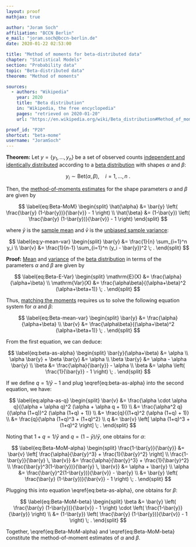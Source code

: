 ```yaml
---
layout: proof
mathjax: true

author: "Joram Soch"
affiliation: "BCCN Berlin"
e_mail: "joram.soch@bccn-berlin.de"
date: 2020-01-22 02:53:00

title: "Method of moments for beta-distributed data"
chapter: "Statistical Models"
section: "Probability data"
topic: "Beta-distributed data"
theorem: "Method of moments"

sources:
  - authors: "Wikipedia"
    year: 2020
    title: "Beta distribution"
    in: "Wikipedia, the free encyclopedia"
    pages: "retrieved on 2020-01-20"
    url: "https://en.wikipedia.org/wiki/Beta_distribution#Method_of_moments"

proof_id: "P28"
shortcut: "beta-mome"
username: "JoramSoch"
---
```



**Theorem:** Let $y = \left\lbrace y_1, \ldots, y_n \right\rbrace$ be a set of observed counts [independent and identically distributed](/D/iid) according to a [beta distribution](/D/beta) with shapes $\alpha$ and $\beta$:

$$ \label{eq:Beta}
y_i \sim \mathrm{Bet}(\alpha,\beta), \quad i = 1, \ldots, n \; .
$$

Then, the [method-of-moments estimates](/D/mome) for the shape parameters $\alpha$ and $\beta$ are given by

$$ \label{eq:Beta-MoM}
\begin{split}
\hat{\alpha} &= \bar{y} \left( \frac{\bar{y} (1-\bar{y})}{\bar{v}} - 1  \right) \\
\hat{\beta} &= (1-\bar{y}) \left( \frac{\bar{y} (1-\bar{y})}{\bar{v}} - 1  \right)
\end{split}
$$

where $\bar{y}$ is the [sample mean](/D/mean-samp) and $\bar{v}$ is the [unbiased sample variance](/D/var-samp):

$$ \label{eq:y-mean-var}
\begin{split}
\bar{y} &= \frac{1}{n} \sum_{i=1}^n y_i \\
\bar{v} &= \frac{1}{n-1} \sum_{i=1}^n (y_i - \bar{y})^2 \; .
\end{split}
$$


**Proof:** [Mean](/P/beta-mean) and [variance](/P/beta-var) of the [beta distribution](/D/beta) in terms of the parameters $\alpha$ and $\beta$ are given by

$$ \label{eq:Beta-E-Var}
\begin{split}
\mathrm{E}(X) &= \frac{\alpha}{\alpha+\beta} \\
\mathrm{Var}(X) &= \frac{\alpha\beta}{(\alpha+\beta)^2 (\alpha+\beta+1)} \; .
\end{split}
$$

Thus, [matching the moments](/D/mome) requires us to solve the following equation system for $\alpha$ and $\beta$:

$$ \label{eq:Beta-mean-var}
\begin{split}
\bar{y} &= \frac{\alpha}{\alpha+\beta} \\
\bar{v} &= \frac{\alpha\beta}{(\alpha+\beta)^2 (\alpha+\beta+1)} \; .
\end{split}
$$

From the first equation, we can deduce:

$$ \label{eq:beta-as-alpha}
\begin{split}
\bar{y}(\alpha+\beta) &= \alpha \\
\alpha \bar{y} + \beta \bar{y} &= \alpha \\
\beta \bar{y} &= \alpha - \alpha \bar{y} \\
\beta &= \frac{\alpha}{\bar{y}} - \alpha \\
\beta &= \alpha \left( \frac{1}{\bar{y}} - 1 \right) \; .
\end{split}
$$

If we define $q = 1/\bar{y} - 1$ and plug \eqref{eq:beta-as-alpha} into the second equation, we have:

$$ \label{eq:alpha-as-q}
\begin{split}
\bar{v} &= \frac{\alpha \cdot \alpha q}{(\alpha + \alpha q)^2 (\alpha + \alpha q + 1)} \\
&= \frac{\alpha^2 q}{(\alpha (1+q))^2 (\alpha (1+q) + 1)} \\
&= \frac{q}{(1+q)^2 (\alpha (1+q) + 1)} \\
&= \frac{q}{\alpha (1+q)^3 + (1+q)^2} \\
q &= \bar{v} \left[ \alpha (1+q)^3 + (1+q)^2 \right] \; .
\end{split}
$$

Noting that $1+q = 1/\bar{y}$ and $q = (1-\bar{y})/\bar{y}$, one obtains for $\alpha$:

$$ \label{eq:Beta-MoM-alpha}
\begin{split}
\frac{1-\bar{y}}{\bar{y}} &= \bar{v} \left[ \frac{\alpha}{\bar{y}^3} + \frac{1}{\bar{y}^2} \right] \\
\frac{1-\bar{y}}{\bar{y} \, \bar{v}} &= \frac{\alpha}{\bar{y}^3} + \frac{1}{\bar{y}^2} \\
\frac{\bar{y}^3(1-\bar{y})}{\bar{y} \, \bar{v}} &= \alpha + \bar{y} \\
\alpha &= \frac{\bar{y}^2(1-\bar{y})}{\bar{v}} - \bar{y} \\
&= \bar{y} \left( \frac{\bar{y} (1-\bar{y})}{\bar{v}} - 1 \right) \; .
\end{split}
$$

Plugging this into equation \eqref{eq:beta-as-alpha}, one obtains for $\beta$:

$$ \label{eq:Beta-MoM-beta}
\begin{split}
\beta &= \bar{y} \left( \frac{\bar{y} (1-\bar{y})}{\bar{v}} - 1 \right) \cdot \left( \frac{1-\bar{y}}{\bar{y}} \right) \\
&= (1-\bar{y}) \left( \frac{\bar{y} (1-\bar{y})}{\bar{v}} - 1 \right) \; .
\end{split}
$$

Together, \eqref{eq:Beta-MoM-alpha} and \eqref{eq:Beta-MoM-beta} constitute the method-of-moment estimates of $\alpha$ and $\beta$.